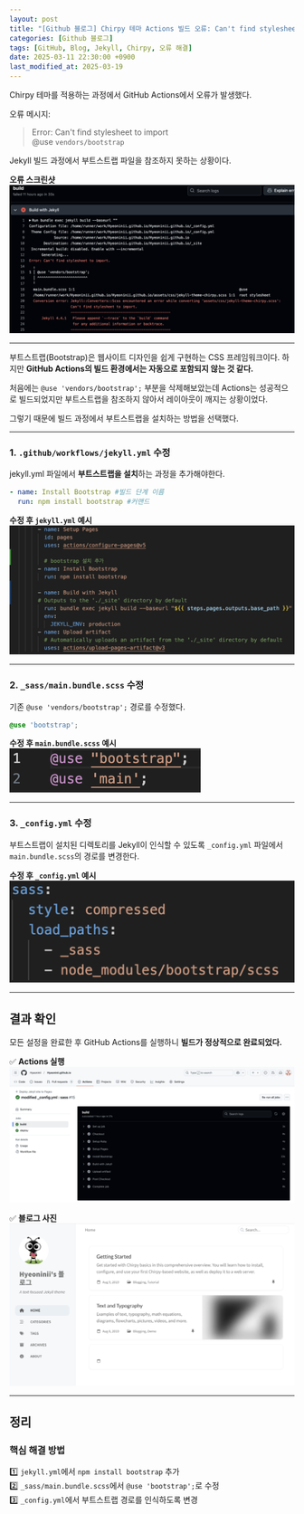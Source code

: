 ```yaml
---
layout: post
title: "[Github 블로그] Chirpy 테마 Actions 빌드 오류: Can't find stylesheet to import 해결"
categories: [Github 블로그]
tags: [GitHub, Blog, Jekyll, Chirpy, 오류 해결]
date: 2025-03-11 22:30:00 +0900
last_modified_at: 2025-03-19
---
```


Chirpy 테마를 적용하는 과정에서 GitHub Actions에서 오류가 발생했다.

오류 메시지:
> Error: Can't find stylesheet to import  
> @use `vendors/bootstrap`

Jekyll 빌드 과정에서 부트스트랩 파일을 참조하지 못하는 상황이다.

**오류 스크린샷**
![오류 사진](/assets/img/post_image/2025-03-11/sc1.png)

---

부트스트랩(Bootstrap)은 웹사이트 디자인을 쉽게 구현하는 CSS 프레임워크이다. 하지만 **GitHub Actions의 빌드 환경에서는 자동으로 포함되지 않는 것 같다.**

처음에는 `@use 'vendors/bootstrap';` 부분을 삭제해보았는데 Actions는 성공적으로 빌드되었지만 부트스트랩을 참조하지 않아서 레이아웃이 깨지는 상황이었다.

그렇기 때문에 빌드 과정에서 부트스트랩을 설치하는 방법을 선택했다. 

---
### 1. `.github/workflows/jekyll.yml` 수정
jekyll.yml 파일에서 **부트스트랩을 설치**하는 과정을 추가해야한다. 

```yaml
- name: Install Bootstrap #빌드 단계 이름
  run: npm install bootstrap #커맨드
```

**수정 후 `jekyll.yml` 예시**  
![jekyll.yml 파일](/assets/img/post_image/2025-03-11/sc2.png)

---

### 2. `_sass/main.bundle.scss` 수정
기존 `@use 'vendors/bootstrap';` 경로를 수정했다.
```scss
@use 'bootstrap';
```

**수정 후 `main.bundle.scss` 예시**  
![main.bundle.scss 파일](/assets/img/post_image/2025-03-11/sc3.png)

---

### 3. `_config.yml` 수정
부트스트랩이 설치된 디렉토리를 Jekyll이 인식할 수 있도록 `_config.yml` 파일에서 `main.bundle.scss`의 경로를 변경한다.

**수정 후 `_config.yml` 예시**
![_config.yml 파일 경로 변경](/assets/img/post_image/2025-03-11/sc4.png)

---

## 결과 확인
모든 설정을 완료한 후 GitHub Actions를 실행하니 **빌드가 정상적으로 완료되었다.**

✅ **Actions 실행**
![actions 성공 사진](/assets/img/post_image/2025-03-11/sc6.png)

✅ **블로그 사진**
![블로그 사진](/assets/img/post_image/2025-03-11/sc5.png)

---

## 정리
### 핵심 해결 방법
1️⃣ `jekyll.yml`에서 `npm install bootstrap` 추가<br>
2️⃣ `_sass/main.bundle.scss`에서 `@use 'bootstrap';`로 수정<br>
3️⃣ `_config.yml`에서 부트스트랩 경로를 인식하도록 변경<br>


